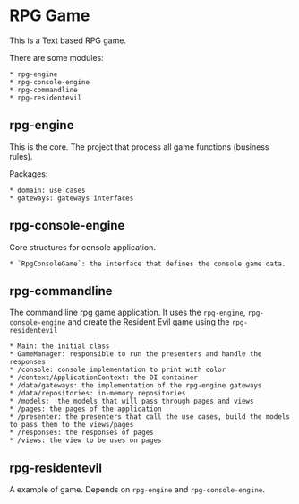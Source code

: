 # RPG Game

This is a Text based RPG game.

There are some modules:

    * rpg-engine
    * rpg-console-engine
    * rpg-commandline
    * rpg-residentevil
    
    
## rpg-engine

This is the core. The project that process all game functions (business rules).

Packages:

    * domain: use cases
    * gateways: gateways interfaces

## rpg-console-engine

Core structures for console application.

    * `RpgConsoleGame`: the interface that defines the console game data.

## rpg-commandline

The command line rpg game application. It uses the `rpg-engine`, `rpg-console-engine` and create the Resident Evil game using the `rpg-residentevil`

    * Main: the initial class
    * GameManager: responsible to run the presenters and handle the responses
    * /console: console implementation to print with color
    * /context/ApplicationContext: the DI container
    * /data/gateways: the implementation of the rpg-engine gateways
    * /data/repositories: in-memory repositories
    * /models:  the models that will pass through pages and views
    * /pages: the pages of the application
    * /presenter: the presenters that call the use cases, build the models to pass them to the views/pages
    * /responses: the responses of pages
    * /views: the view to be uses on pages

## rpg-residentevil

A example of game. Depends on `rpg-engine` and `rpg-console-engine`.

